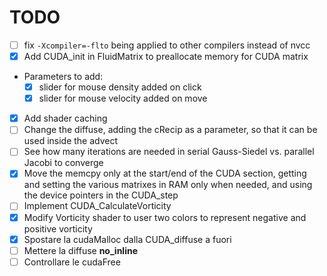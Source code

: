 # TODO

- [ ] fix `-Xcompiler=-flto` being applied to other compilers instead of nvcc
- [x] Add CUDA_init in FluidMatrix to preallocate memory for CUDA matrix
- Parameters to add:
    - [x] slider for mouse density added on click
    - [x] slider for mouse velocity added on move
- [x] Add shader caching
- [ ]  Change the diffuse, adding the cRecip as a parameter, so that it can be used inside the advect
- [ ]  See how many iterations are needed in serial Gauss-Siedel vs. parallel Jacobi to converge
- [x]  Move the memcpy only at the start/end of the CUDA section, getting and setting the various matrixes in RAM only when needed, and using the device pointers in the CUDA_step
- [ ]  Implement CUDA_CalculateVorticity
- [x]  Modify Vorticity shader to user two colors to represent negative and positive vorticity
- [x] Spostare la cudaMalloc dalla CUDA_diffuse a fuori
- [ ] Mettere la diffuse __no_inline__
- [ ] Controllare le cudaFree
